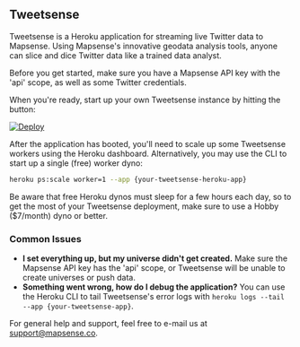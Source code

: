 ## Tweetsense

Tweetsense is a Heroku application for streaming live Twitter data to Mapsense. Using Mapsense's innovative geodata analysis tools, anyone can slice and dice Twitter data like a trained data analyst. 

Before you get started, make sure you have a Mapsense API key with the 'api' scope, as well as some Twitter credentials.

When you're ready, start up your own Tweetsense instance by hitting the button:

[![Deploy](https://www.herokucdn.com/deploy/button.png)](https://heroku.com/deploy)

After the application has booted, you'll need to scale up some Tweetsense workers using the Heroku dashboard. Alternatively, you may use the CLI to start up a single (free) worker dyno:

```bash
heroku ps:scale worker=1 --app {your-tweetsense-heroku-app}
```

Be aware that free Heroku dynos must sleep for a few hours each day, so to get the most of your Tweetsense deployment, make sure to use a Hobby ($7/month) dyno or better.

### Common Issues

- **I set everything up, but my universe didn't get created.** Make sure the Mapsense API key has the 'api' scope, or Tweetsense will be unable to create universes or push data.
- **Something went wrong, how do I debug the application?** You can use the Heroku CLI to tail Tweetsense's error logs with `heroku logs --tail --app {your-tweetsense-app}`.

For general help and support, feel free to e-mail us at support@mapsense.co.
